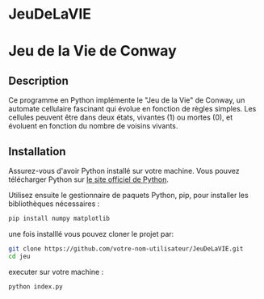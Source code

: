 # JeuDeLaVIE
# Jeu de la Vie de Conway 

## Description
Ce programme en Python implémente le "Jeu de la Vie" de Conway, un automate cellulaire fascinant qui évolue en fonction de règles simples.
Les cellules peuvent être dans deux états, vivantes (1) ou mortes (0), et évoluent en fonction du nombre de voisins vivants.

## Installation
Assurez-vous d'avoir Python installé sur votre machine. Vous pouvez télécharger Python sur [le site officiel de Python](https://www.python.org/downloads/).

Utilisez ensuite le gestionnaire de paquets Python, pip, pour installer les bibliothèques nécessaires :
```bash
pip install numpy matplotlib
```
une fois installlé vous pouvez cloner le projet par: 
```bash
git clone https://github.com/votre-nom-utilisateur/JeuDeLaVIE.git
cd jeu
```
 executer sur votre machine :
 ```bash
 python index.py
```
